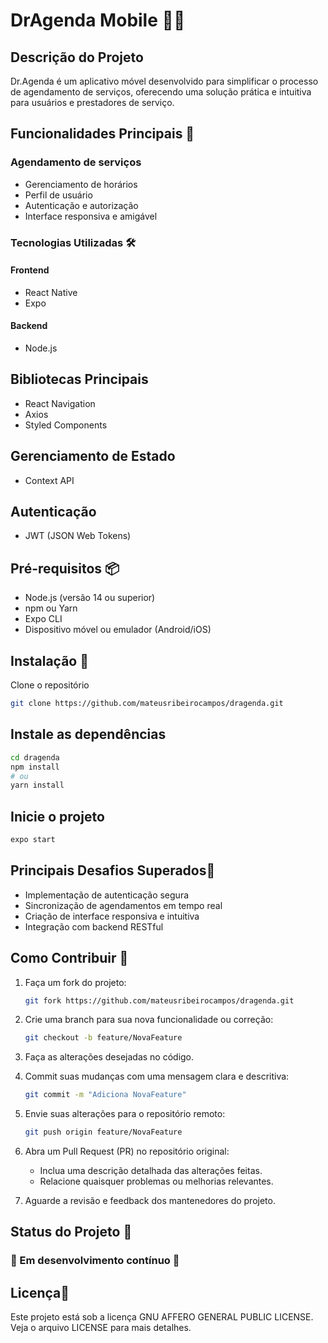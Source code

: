 # DrAgenda Mobile 📱⏰

## Descrição do Projeto

Dr.Agenda é um aplicativo móvel desenvolvido para simplificar o processo de agendamento de serviços, oferecendo uma solução prática e intuitiva para usuários e prestadores de serviço.

## Funcionalidades Principais 🚀

### Agendamento de serviços

- Gerenciamento de horários
- Perfil de usuário
- Autenticação e autorização
- Interface responsiva e amigável

### Tecnologias Utilizadas 🛠

#### Frontend

- React Native
- Expo

#### Backend

- Node.js

## Bibliotecas Principais

- React Navigation
- Axios
- Styled Components

## Gerenciamento de Estado

- Context API

## Autenticação

- JWT (JSON Web Tokens)

## Pré-requisitos  📦

- Node.js (versão 14 ou superior)
- npm ou Yarn
- Expo CLI
- Dispositivo móvel ou emulador (Android/iOS)

## Instalação  🔧

Clone o repositório

```bash
git clone https://github.com/mateusribeirocampos/dragenda.git
```

## Instale as dependências

```bash
cd dragenda
npm install
# ou
yarn install
```

## Inicie o projeto

```bash
expo start
```

## Principais Desafios Superados🌟

- Implementação de autenticação segura
- Sincronização de agendamentos em tempo real
- Criação de interface responsiva e intuitiva
- Integração com backend RESTful

## Como Contribuir 🤝  

1. Faça um fork do projeto:

   ```bash
   git fork https://github.com/mateusribeirocampos/dragenda.git
   ```

2. Crie uma branch para sua nova funcionalidade ou correção:

   ```bash
   git checkout -b feature/NovaFeature
   ```

3. Faça as alterações desejadas no código.

4. Commit suas mudanças com uma mensagem clara e descritiva:

   ```bash
   git commit -m "Adiciona NovaFeature"
   ```

5. Envie suas alterações para o repositório remoto:

   ```bash
   git push origin feature/NovaFeature
   ```

6. Abra um Pull Request (PR) no repositório original:

   - Inclua uma descrição detalhada das alterações feitas.
   - Relacione quaisquer problemas ou melhorias relevantes.

7. Aguarde a revisão e feedback dos mantenedores do projeto.

## Status do Projeto 📌  

### 🚧 Em desenvolvimento contínuo 🚧

## Licença📄  

Este projeto está sob a licença GNU AFFERO GENERAL PUBLIC LICENSE.
Veja o arquivo LICENSE para mais detalhes.
